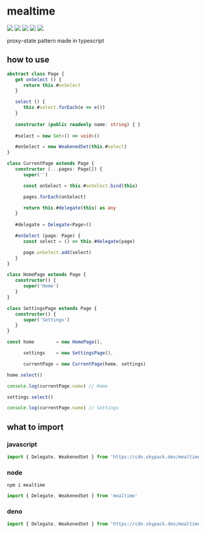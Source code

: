 # mealtime
[![](https://badgen.net/packagephobia/install/mealtime?icon=npm&label&color=black&scale=1.3)](https://www.npmjs.com/package/mealtime) [![](https://badgen.net/npm/types/tslib?icon=typescript&label&color=black&scale=1.3)](https://github.com/domrally/mealtime/blob/main/code/context.d.ts) [![](https://badgen.net/github/status/domrally/mealtime?icon=github&label&color=black&scale=1.3)](https://github.com/domrally/mealtime/actions) [![](https://badgen.net/badge/license/Fair?color=grey&scale=1.3)](https://github.com/domrally/mealtime/blob/main/LICENSE) [![](https://badgen.net/github/tag/domrally/mealtime?icon=git&label&color=grey&scale=1.3)](https://github.com/domrally/mealtime/releases)

proxy–state pattern made in typescript

## how to use
```ts
abstract class Page {
   get onSelect () {
      return this.#onSelect
   }

   select () {
      this.#select.forEach(e => e())
   }
   
   constructor (public readonly name: string) { }
   
   #select = new Set<() => void>()

   #onSelect = new WeakenedSet(this.#select)
}

class CurrentPage extends Page {
   constructor (...pages: Page[]) {
      super('')

      const onSelect = this.#onSelect.bind(this)

      pages.forEach(onSelect)

      return this.#delegate(this) as any
   }
   
   #delegate = Delegate<Page>()

   #onSelect (page: Page) {
      const select = () => this.#delegate(page)

      page.onSelect.add(select)
   }
}

class HomePage extends Page {
   constructor() {
      super('Home')
   }
}

class SettingsPage extends Page {
   constructor() {
      super('Settings')
   }
}

const home        = new HomePage(),

      settings    = new SettingsPage(),

      currentPage = new CurrentPage(home, settings)

home.select()

console.log(currentPage.name) // Home

settings.select()

console.log(currentPage.name) // Settings

```

## what to import
### javascript
```js
import { Delegate, WeakenedSet } from 'https://cdn.skypack.dev/mealtime?min'
```
### node
```
npm i mealtime
```
```js
import { Delegate, WeakenedSet } from 'mealtime'
```
### deno
```ts
import { Delegate, WeakenedSet } from 'https://cdn.skypack.dev/mealtime?dts'
```
